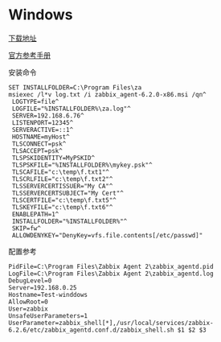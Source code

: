 # Windows

[下载地址](https://www.zabbix.com/cn/download_agents)

[官方参考手册](https://www.zabbix.com/documentation/6.2/en/manual/installation/install_from_packages/win_msi)



安装命令

```
SET INSTALLFOLDER=C:\Program Files\za
msiexec /l*v log.txt /i zabbix_agent-6.2.0-x86.msi /qn^
 LOGTYPE=file^
 LOGFILE="%INSTALLFOLDER%\za.log"^
 SERVER=192.168.6.76^
 LISTENPORT=12345^
 SERVERACTIVE=::1^
 HOSTNAME=myHost^
 TLSCONNECT=psk^
 TLSACCEPT=psk^
 TLSPSKIDENTITY=MyPSKID^
 TLSPSKFILE="%INSTALLFOLDER%\mykey.psk"^
 TLSCAFILE="c:\temp\f.txt1"^
 TLSCRLFILE="c:\temp\f.txt2"^
 TLSSERVERCERTISSUER="My CA"^
 TLSSERVERCERTSUBJECT="My Cert"^
 TLSCERTFILE="c:\temp\f.txt5"^
 TLSKEYFILE="c:\temp\f.txt6"^
 ENABLEPATH=1^
 INSTALLFOLDER="%INSTALLFOLDER%"^
 SKIP=fw^
 ALLOWDENYKEY="DenyKey=vfs.file.contents[/etc/passwd]"
```

配置参考

```
PidFile=C:\Program Files\Zabbix Agent 2\zabbix_agentd.pid
LogFile=C:\Program Files\Zabbix Agent 2\zabbix_agentd.log
DebugLevel=0
Server=192.168.0.25
Hostname=Test-winddows
AllowRoot=0
User=zabbix
UnsafeUserParameters=1
UserParameter=zabbix_shell[*],/usr/local/services/zabbix-6.2.6/etc/zabbix_agentd.conf.d/zabbix_shell.sh $1 $2 $3
```

